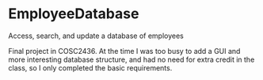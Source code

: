 # EmployeeDatabase
Access, search, and update a database of employees

Final project in COSC2436. At the time I was too busy to add a GUI and more interesting database structure, and had no need for extra credit in the class, so I only completed the basic requirements.
